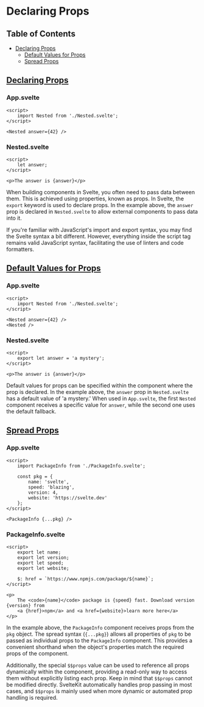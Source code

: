 # Declaring Props

## Table of Contents

- [Declaring Props](#declaring-props)
    - [Default Values for Props](#default-values-for-props)
    - [Spread Props](#spread-props)

## [Declaring Props](https://learn.svelte.dev/tutorial/declaring-props)

### App.svelte

```svelte
<script>
    import Nested from './Nested.svelte';
</script>

<Nested answer={42} />
```

### Nested.svelte

```svelte
<script>
    let answer;
</script>

<p>The answer is {answer}</p>
```

When building components in Svelte, you often need to pass data between them. This is achieved using properties, known as props. In Svelte, the `export` keyword is used to declare props. In the example above, the `answer` prop is declared in `Nested.svelte` to allow external components to pass data into it.

If you're familiar with JavaScript's import and export syntax, you may find the Svelte syntax a bit different. However, everything inside the script tag remains valid JavaScript syntax, facilitating the use of linters and code formatters.


## [Default Values for Props](https://learn.svelte.dev/tutorial/default-values)


### App.svelte

```svelte
<script>
    import Nested from './Nested.svelte';
</script>

<Nested answer={42} />
<Nested />
```

### Nested.svelte

```svelte
<script>
    export let answer = 'a mystery';
</script>

<p>The answer is {answer}</p>
```

Default values for props can be specified within the component where the prop is declared. In the example above, the `answer` prop in `Nested.svelte` has a default value of 'a mystery.' When used in `App.svelte`, the first `Nested` component receives a specific value for `answer`, while the second one uses the default fallback.


## [Spread Props](https://learn.svelte.dev/tutorial/spread-props)

### App.svelte

```svelte
<script>
    import PackageInfo from './PackageInfo.svelte';

    const pkg = {
        name: 'svelte',
        speed: 'blazing',
        version: 4,
        website: 'https://svelte.dev'
    };
</script>

<PackageInfo {...pkg} />
```

### PackageInfo.svelte

```svelte
<script>
    export let name;
    export let version;
    export let speed;
    export let website;

    $: href = `https://www.npmjs.com/package/${name}`;
</script>

<p>
    The <code>{name}</code> package is {speed} fast. Download version {version} from
    <a {href}>npm</a> and <a href={website}>learn more here</a>
</p>
```

In the example above, the `PackageInfo` component receives props from the `pkg` object. The spread syntax (`{...pkg}`) allows all properties of `pkg` to be passed as individual props to the `PackageInfo` component. This provides a convenient shorthand when the object's properties match the required props of the component.

Additionally, the special `$$props` value can be used to reference all props dynamically within the component, providing a read-only way to access them without explicitly listing each prop. Keep in mind that `$$props` cannot be modified directly. SvelteKit automatically handles prop passing in most cases, and `$$props` is mainly used when more dynamic or automated prop handling is required.